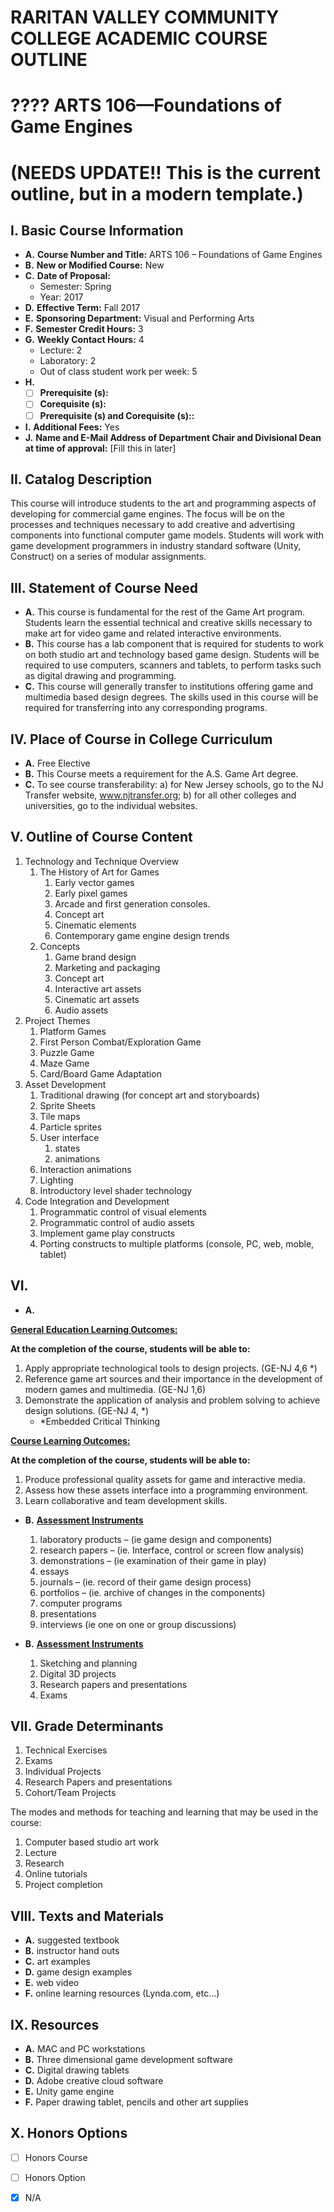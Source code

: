# RARITAN VALLEY COMMUNITY COLLEGE ACADEMIC COURSE OUTLINE

# ???? ARTS 106—Foundations of Game Engines

# (NEEDS UPDATE!! This is the current outline, but in a modern template.)

## I. Basic Course Information

- **A.** **Course Number and Title:** ARTS 106 – Foundations of Game Engines
- **B.** **New or Modified Course:** New
- **C.** **Date of Proposal:**  
    - Semester: Spring  
    - Year: 2017
- **D.** **Effective Term:** Fall 2017
- **E.** **Sponsoring Department:** Visual and Performing Arts
- **F.** **Semester Credit Hours:** 3
- **G.** **Weekly Contact Hours:** 4 
    - Lecture: 2
    - Laboratory: 2  
    - Out of class student work per week: 5
- **H.** 
    - [ ] **Prerequisite (s):** 
    - [ ] **Corequisite (s):** 
    - [ ] **Prerequisite (s) and **Corequisite (s):**:**
- **I.** **Additional Fees:** Yes
- **J.** **Name and E-Mail Address of Department Chair and Divisional Dean at time of approval:** [Fill this in later]

## II. Catalog Description

This course will introduce students to the art and programming aspects of developing for commercial game engines. The focus will be on the processes and techniques necessary to add creative and advertising components into functional computer game models. Students will work with game development programmers in industry standard software (Unity, Construct) on a series of modular assignments.

## III. Statement of Course Need

- **A.** This course is fundamental for the rest of the Game Art program. Students learn the essential technical and creative skills necessary to make art for video game and related interactive environments.
- **B.** This course has a lab component that is required for students to work on both studio art and technology based game design. Students will be required to use computers, scanners and tablets, to perform tasks such as digital drawing and programming.
- **C.** This course will generally transfer to institutions offering game and multimedia based design degrees. The skills used in this course will be required for transferring into any corresponding programs.

## IV. Place of Course in College Curriculum

- **A.** Free Elective
- **B.** This Course meets a requirement for the A.S. Game Art degree.
- **C.** To see course transferability: a) for New Jersey schools, go to the NJ Transfer website, www.njtransfer.org; b) for all other colleges and universities, go to the individual websites.

## V. Outline of Course Content

1. Technology and Technique Overview
    1. The History of Art for Games
        1. Early vector games
        1. Early pixel games
        1. Arcade and first generation consoles.
        1. Concept art
        1. Cinematic elements
        1. Contemporary game engine design trends
    2. Concepts
        1. Game brand design
        1. Marketing and packaging
        1. Concept art
        1. Interactive art assets
        1. Cinematic art assets
        1. Audio assets
1. Project Themes
    1. Platform Games
    2. First Person Combat/Exploration Game
    3. Puzzle Game
    4. Maze Game
    5. Card/Board Game Adaptation
1. Asset Development
    1. Traditional drawing (for concept art and storyboards)
    2. Sprite Sheets
    3. Tile maps
    4. Particle sprites
    5. User interface
        1. states
        1. animations
    6. Interaction animations
    7. Lighting
    8. Introductory level shader technology
1. Code Integration and Development
    1. Programmatic control of visual elements
    2. Programmatic control of audio assets
    3. Implement game play constructs
    4. Porting constructs to multiple platforms (console, PC, web, moble, tablet)

## VI. 

- **A.** 

**<u>General Education Learning Outcomes:</u>**  

**At the completion of the course, students will be able to:**  
1. Apply appropriate technological tools to design projects. (GE-NJ 4,6 *)
2. Reference game art sources and their importance in the development of modern games and multimedia. (GE-NJ 1,6)
3. Demonstrate the application of analysis and problem solving to achieve design solutions. (GE-NJ 4, *)
    - *Embedded Critical Thinking

**<u>Course Learning Outcomes:</u>**  

**At the completion of the course, students will be able to:**  
1. Produce professional quality assets for game and interactive media.
2. Assess how these assets interface into a programming environment.
3. Learn collaborative and team development skills.

- **B.** **<u>Assessment Instruments</u>**  
    1. laboratory products – (ie game design and components)
    2. research papers – (ie. Interface, control or screen flow analysis)
    3. demonstrations – (ie examination of their game in play)
    4. essays
    5. journals – (ie. record of their game design process)
    6. portfolios – (ie. archive of changes in the components)
    7. computer programs
    8. presentations
    9. interviews (ie one on one or group discussions)

- **B.** **<u>Assessment Instruments</u>**  
    1. Sketching and planning
    2. Digital 3D projects
    3. Research papers and presentations
    4. Exams

## VII. Grade Determinants

1. Technical Exercises
1. Exams
1. Individual Projects
1. Research Papers and presentations
1. Cohort/Team Projects

The modes and methods for teaching and learning that may be used in the course:

1. Computer based studio art work
1. Lecture
1. Research
1. Online tutorials
1. Project completion

## VIII. Texts and Materials
- **A.** suggested textbook
- **B.** instructor hand outs
- **C.** art examples
- **D.** game design examples
- **E.** web video
- **F.** online learning resources (Lynda.com, etc…)

## IX. Resources
- **A.** MAC and PC workstations
- **B.** Three dimensional game development software
- **C.** Digital drawing tablets
- **D.** Adobe creative cloud software
- **E.** Unity game engine
- **F.** Paper drawing tablet, pencils and other art supplies

## X. Honors Options
- [ ] Honors Course
- [ ] Honors Option
- [x] N/A

